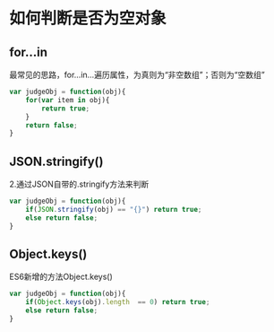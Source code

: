 # 如何判断是否为空对象

## for…in

最常见的思路，for…in…遍历属性，为真则为“非空数组”；否则为“空数组”

```js
var judgeObj = function(obj){
    for(var item in obj){
        return true;
    }
    return false;
}
```

## JSON.stringify()

2.通过JSON自带的.stringify方法来判断

```js
var judgeObj = function(obj){
    if(JSON.stringify(obj) == "{}") return true;
    else return false;
}
```

## Object.keys()

ES6新增的方法Object.keys()

```js
var judgeObj = function(obj){
    if(Object.keys(obj).length  == 0) return true;
    else return false;
}
```
